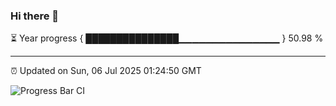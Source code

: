 ### Hi there 👋

⏳ Year progress { ███████████████▁▁▁▁▁▁▁▁▁▁▁▁▁▁▁ } 50.98 %

---

⏰ Updated on Sun, 06 Jul 2025 01:24:50 GMT

![Progress Bar CI](https://github.com/liununu/liununu/workflows/Progress%20Bar%20CI/badge.svg)
